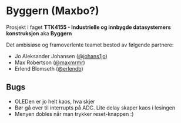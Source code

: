 # Byggern (Maxbo?)

Prosjekt i faget **TTK4155 - Industrielle og innbygde datasystemers konstruksjon** aka **Byggern**

Det ambisiøse og framoverlente teamet bestod av følgende partnere:

* Jo Aleksander Johansen ([@johans1jo](https://github.com/johans1jo))
* Max Robertson ([@maxmrmr](https://github.com/maxmrmr))
* Erlend Blomseth ([@erlendb](https://github.com/erlendb))

## Bugs
* OLEDen er jo helt kaos, hva skjer
* Bør gå over til interrupts på ADC. Lite delay skaper kaos i lesingen
* Menyen dobles når man trykker reset-knappen :)

